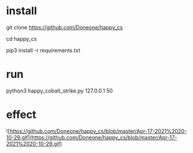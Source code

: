 # install

git clone https://github.com/Doneone/happy_cs

cd happy_cs

pip3 install -r requirements.txt

# run 
python3 happy_cobalt_strike.py 127.0.0.1 50

# effect
![https://github.com/Doneone/happy_cs/blob/master/Apr-17-2021%2020-10-29.gif](https://github.com/Doneone/happy_cs/blob/master/Apr-17-2021%2020-10-29.gif)
